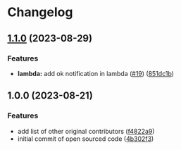 # Changelog

## [1.1.0](https://github.com/cuckoointernet/aws-constructs/compare/v1.0.0...v1.1.0) (2023-08-29)


### Features

* **lambda:** add ok notification  in lambda ([#19](https://github.com/cuckoointernet/aws-constructs/issues/19)) ([851dc1b](https://github.com/cuckoointernet/aws-constructs/commit/851dc1b5b2edb13482d75d9fe1bd123a21a8192a))

## 1.0.0 (2023-08-21)


### Features

* add list of other original contributors ([f4822a9](https://github.com/cuckoointernet/aws-constructs/commit/f4822a9cea3a8dccaeb5e4fb7f68e9973e8d7cf2))
* initial commit of open sourced code ([4b302f3](https://github.com/cuckoointernet/aws-constructs/commit/4b302f350187466f7dabc99c98114f41c06365e9))
